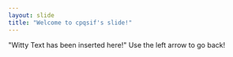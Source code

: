 ```yaml
---
layout: slide
title: "Welcome to cpqsif's slide!"
---
```

"Witty Text has been inserted here!"
Use the left arrow to go back!
